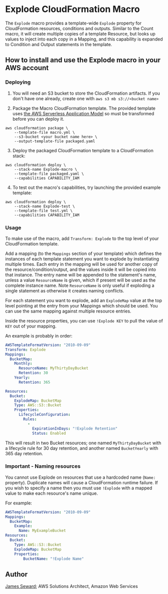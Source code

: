 # Explode CloudFormation Macro

The `Explode` macro provides a template-wide `Explode` property for CloudFormation resources, conditions and outputs. Similar to the Count macro, it will create multiple copies of a template Resource, but looks up values to inject into each copy in a Mapping, and this capability is expanded to Condition and Output statements in the template.

## How to install and use the Explode macro in your AWS account

### Deploying

1. You will need an S3 bucket to store the CloudFormation artifacts. If you don't have one already, create one with `aws s3 mb s3://<bucket name>`

2. Package the Macro CloudFormation template. The provided template uses [the AWS Serverless Application Model](https://aws.amazon.com/about-aws/whats-new/2016/11/introducing-the-aws-serverless-application-model/) so must be transformed before you can deploy it.

```shell
aws cloudformation package \
    --template-file macro.yml \
    --s3-bucket <your bucket name here> \
    --output-template-file packaged.yaml
```

3. Deploy the packaged CloudFormation template to a CloudFormation stack:

```shell
aws cloudformation deploy \
    --stack-name Explode-macro \
    --template-file packaged.yaml \
    --capabilities CAPABILITY_IAM
```

4. To test out the macro's capabilities, try launching the provided example template:

```shell
aws cloudformation deploy \
    --stack-name Explode-test \
    --template-file test.yml \
    --capabilities CAPABILITY_IAM
```

### Usage

To make use of the macro, add `Transform: Explode` to the top level of your CloudFormation template.

Add a mapping (to the `Mappings` section of your template) which defines the instances of each template statement you want to explode by instantiating multiple times. Each entry in the mapping will be used for another copy of the resource/condition/output, and the values inside it will be copied into that instance. The entry name will be appended to the statement's name, unless a value `ResourceName` is given, which if present will be used as the complete instance name.  Note `ResourceName` is only useful if exploding a single statement as otherwise it creates naming conflicts.

For each statement you want to explode, add an `ExplodeMap` value at the top level pointing at the entry from your Mappings which should be used. You can use the same mapping against multiple resource entries.

Inside the resource properties, you can use `!Explode KEY` to pull the value of `KEY` out of your mapping.

An example is probably in order:

```yaml
AWSTemplateFormatVersion: "2010-09-09"
Transform: Explode
Mappings:
  BucketMap:
    Monthly:
      ResourceName: MyThirtyDayBucket
      Retention: 30
    Yearly:
      Retention: 365

Resources:
  Bucket:
    ExplodeMap: BucketMap
    Type: AWS::S3::Bucket
    Properties:
      LifecycleConfiguration:
        Rules:
          -
            ExpirationInDays: "!Explode Retention"
            Status: Enabled
```

This will result in two Bucket resources; one named `MyThirtyDayBucket` with a
lifecycle rule for 30 day retention, and another named `BucketYearly` with 365
day retention.

### Important - Naming resources

You cannot use Explode on resources that use a hardcoded name (`Name:`
property). Duplicate names will cause a CloudFormation runtime failure.
If you wish to specify a name then you must use `!Explode` with a mapped value
to make each resource's name unique.

For example:

```yaml
AWSTemplateFormatVersion: "2010-09-09"
Mappings:
  BucketMap:
    Example:
      Name: MyExampleBucket
Resources:
  Bucket:
    Type: AWS::S3::Bucket
    ExplodeMap: BucketMap
    Properties:
        BucketName: "!Explode Name"
```

## Author

[James Seward](https://github.com/jamesoff); AWS Solutions Architect, Amazon Web Services
